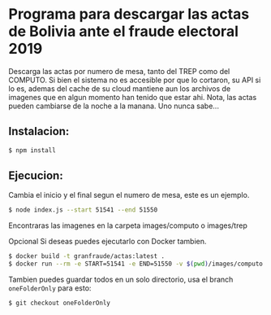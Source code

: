 # Programa para descargar las actas de Bolivia ante el fraude electoral 2019
Descarga las actas por numero de mesa, tanto del TREP como del COMPUTO.
Si bien el sistema no es accesible por que lo cortaron, su API si lo es, ademas del cache de su cloud mantiene aun los archivos de imagenes que en algun momento han tenido que estar ahi.
Nota, las actas pueden cambiarse de la noche a la manana. Uno nunca sabe...

## Instalacion:
``` sh
$ npm install
```
## Ejecucion:
Cambia el inicio y el final segun el numero de mesa, este es un ejemplo.

``` sh
$ node index.js --start 51541 --end 51550
```
Encontraras las imagenes en la carpeta images/computo o images/trep

Opcional
Si deseas puedes ejecutarlo con Docker tambien.
``` sh
$ docker build -t granfraude/actas:latest .
$ docker run --rm -e START=51541 -e END=51550 -v $(pwd)/images/computo:/app/images/computo granfraude/actas
```

Tambien puedes guardar todos en un solo directorio, usa el branch `oneFolderOnly` para esto:
``` sh
$ git checkout oneFolderOnly
```
